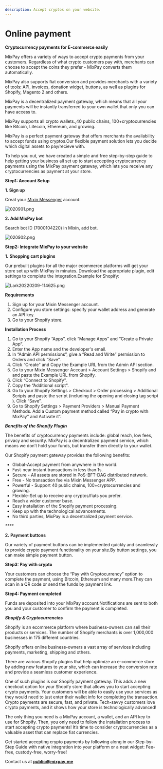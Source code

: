 ```yaml
---
description: Accept cryptos on your website.
---
```


# Online payment

**Cryptocurrency payments for E-commerce easily**

MixPay offers a variety of ways to accept crypto payments from your customers. Regardless of what crypto customers pay with, merchants can choose to accept the coins they prefer - MixPay converts them automatically.

MixPay also supports fiat conversion and provides merchants with a variety of tools: API, invoices, donation widget, buttons, as well as plugins for Shopify, Magento 2 and others.

MixPay is a decentralized payment gateway, which means that all your payments will be instantly transferred to your own wallet that only you can have access to.

MixPay supports all crypto wallets.,40 public chains, 100+cryptocurrencies like Bitcoin, Litecoin, Ethereum, and growing.

MixPay is a perfect payment gateway that offers merchants the availability to accept funds using cryptos.Our flexible payment solution lets you decide which digital assets to pay/recieve with.

To help you out, we have created a simple and free step-by-step guide to help getting your business all set up to start accepting cryptocurrency payments using the MixPay payment gateway, which lets you receive any cryptocurrencies as payment at your store.

**Step1: Account Setup**

**1. Sign up**

Creat your [Mixin Messenger](https://mixin.one/messenger) account.

![020901.png](https://s2.loli.net/2022/02/09/wZlivk74XQuKVeb.png)

**2. Add MixPay bot**

Search bot ID (7000104220) in Mixin, add bot.

![020902.png](https://s2.loli.net/2022/02/09/6yG9c8xId5qAzH3.png)

**Step2: Integrate MixPay to your website**

**1.** **Shopping cart plugins**

Our prebuilt plugins for all the major ecommerce platforms will get your store set up with MixPay in minutes. Download the appropriate plugin, edit settings to complete the integration.Example for Shopify:

![Lark20220209-114625.png](https://s2.loli.net/2022/02/09/KQeHrSpdiA8FnRU.png)

**Requirements**

1. Sign up for your Mixin Messenger account.
2. Configure you store settings: specify your wallet address and generate an API key.
3. Go to your Shopify store.

**Installation Process**

1. Go to your Shopify “Apps”, click “Manage Apps” and “Create a Private App”.
2. Enter the App name and the developer's email.
3. In “Admin API permissions”, give a “Read and Write” permission to Orders and click “Save”.
4. Click “Create” and Copy the Example URL from the Admin API section.
5. Go to your Mixin Messenger Account > Account Settings > Shopify and and paste the Example URL from Shopify.
6. Click “Connect to Shopify”.
7. Copy the “Additional script".
8. Go to your Shopify Settings > Checkout > Order processing > Additional Scripts and paste the script (including the opening and closing tag script ). Click “Save”.
9. Go to Shopify Settings > Payment Providers > Manual Payment Methods. Add a Custom payment method called “Pay in crypto with MixPay” and Activate it“.

_**Benefits of the Shopify Plugin**_&#x20;

The benefits of cryptocurrency payments include: global reach, low fees, privacy and security. MixPay is a decentralized payment service, which means we don’t hold your funds, but transfer them directly to your wallet.&#x20;

Our Shopify payment gateway provides the following benefits:

* Global-Accept payment from anywhere in the world.&#x20;
* Fast-near instant transactions in less than 1s.&#x20;
* Secure - All assets are stored in PoS-BFT-DAG distributed network.&#x20;
* Free - No transaction fee via Mixin Messenger APP.&#x20;
* Powerful - Support 40 public chains, 100+cryptocurrencies and growing.&#x20;
* Flexible-Set up to receive any cryptos/fiats you prefer.&#x20;
* Reach a wider customer base.&#x20;
* Easy installation of the Shopify payment processing.&#x20;
* Keep up with the technological advancements.&#x20;
* No third parties, MixPay is a decentralized payment service.

_****_

**2.** **Payment buttons**

Our variety of payment buttons can be implemented quickly and seamlessly to provide crypto payment functionality on your site.By button settings, you can make simple payment button.

**Step3: Pay with crypto**

Your customers can choose the “Pay with Cryptocurrency” option to complete the payment, using Bitcoin, Ethereum and many more.They can scan in a QR code or send the funds by payment link.

**Step4: Payment completed**

Funds are deposited into your MixPay account.Notifications are sent to both you and your customer to confirm the payment is completed.

_**Shopify & Cryptocurrencies**_&#x20;

Shopify is an ecommerce platform where business-owners can sell their products or services. The number of Shopify merchants is over 1,000,000 businesses in 175 different countries.&#x20;

Shopify offers online business-owners a vast array of services including payments, marketing, shipping and others.&#x20;

There are various Shopify plugins that help optimize an e-commerce store by adding new features to your site, which can increase the conversion rate and provide a seamless customer experience.&#x20;

One of such plugins is our Shopify payment gateway. This adds a new checkout option for your Shopify store that allows you to start accepting crypto payments. Your customers will be able to easily use your services as they would need to just enter their wallet info for completing the transaction. Crypto payments are secure, fast, and private. Tech-savvy customers love crypto payments, and it shows how your store is technologically advanced!&#x20;

The only thing you need is a MixPay account, a wallet, and an API key to use for Shopify. Then, you only need to follow the installation process to start accepting crypto payments! It’s time to consider cryptocurrencies as a valuable asset that can replace fiat currencies.

Get started accepting crypto payments by following along in our Step-by-Step Guide with native integration into your platform or a neat widget: Fee-free, custody-free, worry-free!

Contact us at **public@mixpay.me**

